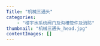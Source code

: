 ```yaml
---
Title: "机械三通头"
categories:
    - "楼宇水系统阀门及沟槽管件及消防"
thumbnail: "机械三通头_head.jpg"
contentImages: []
---
```

